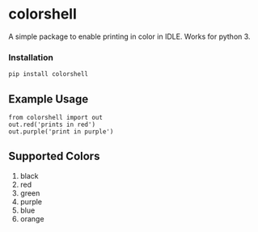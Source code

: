 # colorshell

A simple package to enable printing in color in IDLE. Works for python 3.

### Installation

```
pip install colorshell
```

## Example Usage

```
from colorshell import out
out.red('prints in red')
out.purple('print in purple')
```

## Supported Colors

1. black
2. red
3. green
4. purple
5. blue
6. orange
